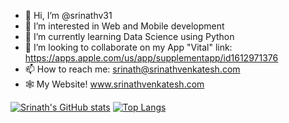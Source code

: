 - 👋 Hi, I’m @srinathv31
- 👀 I’m interested in Web and Mobile development
- 🌱 I’m currently learning Data Science using Python
- 💞️ I’m looking to collaborate on my App "Vital" link: https://apps.apple.com/us/app/supplementapp/id1612971376
- 📫 How to reach me: srinath@srinathvenkatesh.com
- 🕸 My Website! www.srinathvenkatesh.com

[![Srinath's GitHub stats](https://github-readme-stats.vercel.app/api?username=srinathv31&count_private=true&show_icons=true&theme=algolia)](https://github.com/srinathv31/github-readme-stats)
[![Top Langs](https://github-readme-stats.vercel.app/api/top-langs/?username=srinathv31&hide=html)](https://github.com/anuraghazra/github-readme-stats)

<!---
srinathv31/srinathv31 is a ✨ special ✨ repository because its `README.md` (this file) appears on your GitHub profile.
You can click the Preview link to take a look at your changes.
--->
